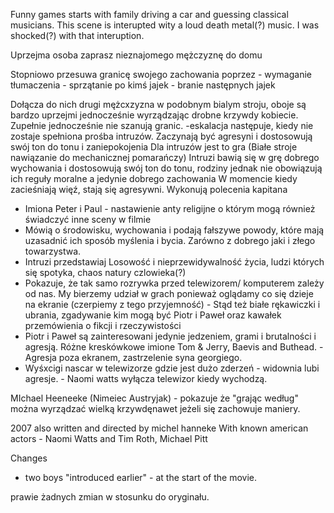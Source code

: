 Funny games starts with family driving a car and guessing classical musicians. This scene is interupted wity a loud death metal(?) music. I was shocked(?) with that interuption.

Uprzejma osoba zaprasz nieznajomego mężczyznę do domu

Stopniowo przesuwa granicę swojego zachowania poprzez
    - wymaganie tłumaczenia
    - sprzątanie po kimś jajek 
    - branie następnych jajek        

Dołącza do nich drugi mężcxzyzna  w podobnym bialym stroju, oboje są bardzo uprzejmi jednocześnie wyrządzając drobne krzywdy kobiecie. Zupełnie jednocześnie nie szanują granic.
    -eskalacja następuje, kiedy nie zostaje spełniona prośba intruzów. Zaczynają być agresyni i dostosowują swój ton do tonu i zaniepokojenia 
Dla intruzów jest to gra (Białe stroje nawiązanie do mechanicznej pomarańczy)
Intruzi bawią się w grę dobrego wychowania i dostosowują swój ton do tonu, rodziny jednak nie obowiązują ich reguły moralne a jedynie dobrego zachowania
W momencie kiedy zacieśniają więź, stają się agresywni.
Wykonują polecenia kapitana

- Imiona Peter i Paul - nastawienie anty religijne o którym mogą również świadczyć inne sceny w filmie
- Mówią o środowisku, wychowania i podają fałszywe powody, które mają uzasadnić ich sposób myślenia i bycia. Zarówno z dobrego jaki i złego towarzystwa.
- Intruzi przedstawiaj Losowość i nieprzewidywalność życia, ludzi których się spotyka, chaos natury czlowieka(?)
- Pokazuje, że tak samo rozrywka przed telewizorem/ komputerem zależy od nas. My bierzemy udział w grach ponieważ oglądamy co się dzieje na ekranie (czerpiemy z tego przyjemność) - Stąd też białe rękawiczki i ubrania, zgadywanie kim mogą być Piotr i Paweł oraz kawałek przemówienia o fikcji i rzeczywistości
- Piotr i Paweł są zainteresowani jedynie jedzeniem, grami i brutalności i agresją. Różne kreskówkowe imione Tom & Jerry, Baevis and Buthead.
-Agresja poza ekranem, zastrzelenie syna georgiego.
- Wyśxcigi nascar w telewizorze gdzie jest dużo zderzeń - widownia lubi agresje. - Naomi watts wyłącza telewizor kiedy wychodzą.

MIchael Heeneeke (Nimeiec Austryjak) - pokazuje że "grając według" można wyrządzać wielką krzywdęnawet jeżeli się zachowuje maniery.

2007
also written and directed by michel hanneke
With known american actors - Naomi Watts and Tim Roth, Michael Pitt

Changes
- two boys "introduced earlier" - at the start of the movie.

prawie żadnych zmian w stosunku do oryginału.
